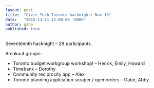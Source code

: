 ```yaml
---
layout: post
title:  "Civic Tech Toronto hacknight: Nov 10"
date:   "2015-11-11 12:00:00 -0800"
author: gabe
published: true
---
```

Seventeenth hacknight – 29 participants.

Breakout groups:

* Toronto budget workgroup workshop! – Henrik, Emily, Howard
* Timebank – Dorothy
* Community reciprocity app – Alex
* Toronto planning application scraper / openorders – Gabe, Abby
